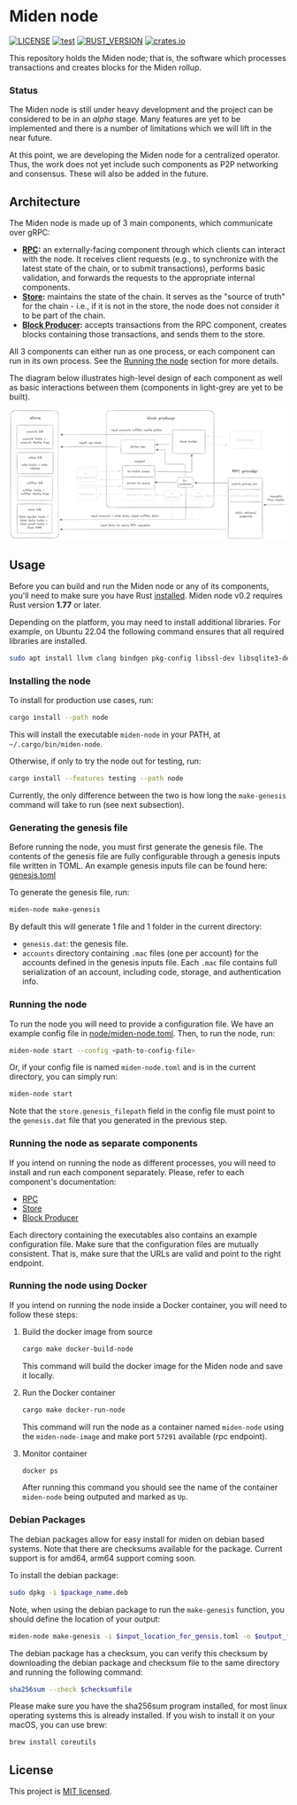 # Miden node

[![LICENSE](https://img.shields.io/badge/license-MIT-blue.svg)](https://github.com/0xPolygonMiden/miden-node/blob/main/LICENSE)
[![test](https://github.com/0xPolygonMiden/miden-node/actions/workflows/test.yml/badge.svg)](https://github.com/0xPolygonMiden/miden-node/actions/workflows/test.yml)
[![RUST_VERSION](https://img.shields.io/badge/rustc-1.77+-lightgray.svg)]()
[![crates.io](https://img.shields.io/crates/v/miden-node)](https://crates.io/crates/miden-node)

This repository holds the Miden node; that is, the software which processes transactions and creates blocks for the Miden rollup.

### Status

The Miden node is still under heavy development and the project can be considered to be in an *alpha* stage. Many features are yet to be implemented and there is a number of limitations which we will lift in the near future.

At this point, we are developing the Miden node for a centralized operator. Thus, the work does not yet include such components as P2P networking and consensus. These will also be added in the future.

## Architecture

The Miden node is made up of 3 main components, which communicate over gRPC:
- **[RPC](rpc):** an externally-facing component through which clients can interact with the node. It receives client requests (e.g., to synchronize with the latest state of the chain, or to submit transactions), performs basic validation, and forwards the requests to the appropriate internal components.
- **[Store](store):** maintains the state of the chain. It serves as the "source of truth" for the chain - i.e., if it is not in the store, the node does not consider it to be part of the chain.
- **[Block Producer](block-producer):** accepts transactions from the RPC component, creates blocks containing those transactions, and sends them to the store.

All 3 components can either run as one process, or each component can run in its own process. See the [Running the node](#running-the-node) section for more details.

The diagram below illustrates high-level design of each component as well as basic interactions between them (components in light-grey are yet to be built).

![Architecture diagram](./assets/architecture.png)

## Usage

Before you can build and run the Miden node or any of its components, you'll need to make sure you have Rust [installed](https://www.rust-lang.org/tools/install). Miden node v0.2 requires Rust version **1.77** or later.

Depending on the platform, you may need to install additional libraries. For example, on Ubuntu 22.04 the following command ensures that all required libraries are installed.

```sh
sudo apt install llvm clang bindgen pkg-config libssl-dev libsqlite3-dev
```

### Installing the node

To install for production use cases, run:
```sh
cargo install --path node
```

This will install the executable `miden-node` in your PATH, at `~/.cargo/bin/miden-node`.

Otherwise, if only to try the node out for testing, run:
```sh
cargo install --features testing --path node
```

Currently, the only difference between the two is how long the `make-genesis` command will take to run (see next subsection).

### Generating the genesis file

Before running the node, you must first generate the genesis file. The contents of the genesis file are fully configurable through a genesis inputs file written in TOML. An example genesis inputs file can be found here: [genesis.toml](node/genesis.toml)


To generate the genesis file, run:
```sh
miden-node make-genesis
```

By default this will generate 1 file and 1 folder in the current directory:
- `genesis.dat`: the genesis file.
- `accounts` directory containing `.mac` files (one per account) for the accounts defined in the genesis inputs file. Each `.mac` file contains full serialization of an account, including code, storage, and authentication info.

### Running the node

To run the node you will need to provide a configuration file. We have an example config file in [node/miden-node.toml](/node/miden-node.toml). Then, to run the node, run:

```sh
miden-node start --config <path-to-config-file>
```

Or, if your config file is named `miden-node.toml` and is in the current directory, you can simply run:
```sh
miden-node start
```

Note that the `store.genesis_filepath` field in the config file must point to the `genesis.dat` file that you generated in the previous step.

### Running the node as separate components

If you intend on running the node as different processes, you will need to install and run each component separately.
Please, refer to each component's documentation:

* [RPC](rpc/README.md#usage)
* [Store](store/README.md#usage)
* [Block Producer](block-producer/README.md#usage)

Each directory containing the executables also contains an example configuration file. Make sure that the configuration files are mutually consistent. That is, make sure that the URLs are valid and point to the right endpoint.

### Running the node using Docker

If you intend on running the node inside a Docker container, you will need to follow these steps:

1. Build the docker image from source

    ```sh
    cargo make docker-build-node
    ```

    This command will build the docker image for the Miden node and save it locally.

2. Run the Docker container

    ```sh
    cargo make docker-run-node
    ```

    This command will run the node as a container named `miden-node` using the `miden-node-image` and make port `57291` available (rpc endpoint).

3. Monitor container

    ```sh
    docker ps
    ```

    After running this command you should see the name of the container `miden-node` being outputed and marked as `Up`.


### Debian Packages

The debian packages allow for easy install for miden on debian based systems. Note that there are checksums available for the package.
Current support is for amd64, arm64 support coming soon. 

To install the debian package:
```sh
sudo dpkg -i $package_name.deb
```
Note, when using the debian package to run the `make-genesis` function, you should define the location of your output:
```sh
miden-node make-genesis -i $input_location_for_gensis.toml -o $output_for_gensis.dat_and_accounts
```
The debian package has a checksum, you can verify this checksum by downloading the debian package and checksum file to the same directory and running the following command:
```sh
sha256sum --check $checksumfile
```
Please make sure you have the sha256sum program installed, for most linux operating systems this is already installed. If you wish to install it on your macOS, you can use brew:
```sh
brew install coreutils
```

## License
This project is [MIT licensed](./LICENSE).
